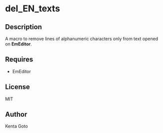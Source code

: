 # del_EN_texts 

## Description
A macro to remove lines of alphanumeric characters only from text opened on **EmEditor**.

## Requires
- EmEditor

## License
MIT

## Author
Kenta Goto
